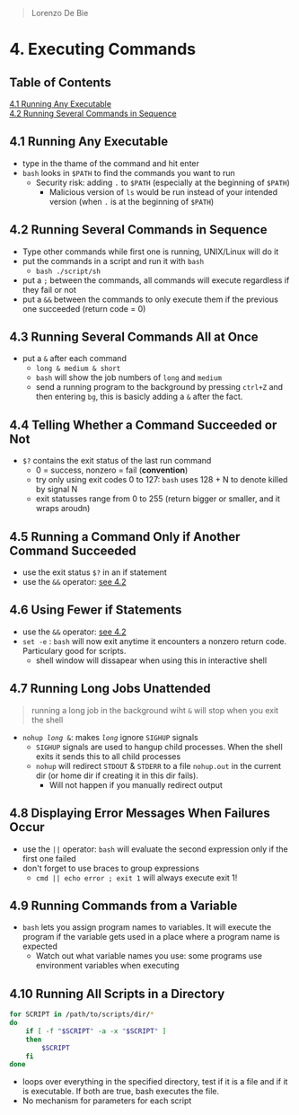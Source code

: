 > Lorenzo De Bie
# 4. Executing Commands
## Table of Contents
[4.1 Running Any Executable](#41-running-any-executable)  
[4.2 Running Several Commands in Sequence](#42-running-several-commands-in-sequence)  

## 4.1 Running Any Executable
* type in the thame of the command and hit enter
* `bash` looks in `$PATH` to find the commands you want to run
  * Security risk: adding `.` to `$PATH` (especially at the beginning of `$PATH`)
    * Malicious version of `ls` would be run instead of your intended version (when `.` is at the beginning of `$PATH`)

## 4.2 Running Several Commands in Sequence
* Type other commands while first one is running, UNIX/Linux will do it
* put the commands in a script and run it with `bash`
  * `bash ./script/sh`
* put a `;` between the commands, all commands will execute regardless if they fail or not
* put a `&&` between the commands to only execute them if the previous one succeeded (return code = 0)

## 4.3 Running Several Commands All at Once
* put a `&` after each command
  * `long & medium & short`
  * `bash` will show the job numbers of `long` and `medium`
  * send a running program to the background by pressing `ctrl+Z` and then entering `bg`, this is basicly adding a `&` after the fact.

## 4.4 Telling Whether a Command Succeeded or Not
* `$?` contains the exit status of the last run command
  * 0 = success, nonzero = fail (**convention**)
  * try only using exit codes 0 to 127: `bash` uses 128 + N to denote killed by signal N
  * exit statusses range from 0 to 255 (return bigger or smaller, and it wraps aroudn)

## 4.5 Running a Command Only if Another Command Succeeded
* use the exit status `$?` in an if statement
* use the `&&` operator: [see 4.2](#42-running-several-commands-in-sequence) 

## 4.6 Using Fewer if Statements
* use the `&&` operator: [see 4.2](#42-running-several-commands-in-sequence) 
* `set -e` : `bash` will now exit anytime it encounters a nonzero return code. Particulary good for scripts.
  * shell window will dissapear when using this in interactive shell

## 4.7 Running Long Jobs Unattended
> running a long job in the background wiht `&` will stop when you exit the shell
* `nohup `*`long`*` &`: makes *`long`* ignore `SIGHUP` signals
  * `SIGHUP` signals are used to hangup child processes. When the shell exits it sends this to all child processes
  * `nohup` will redirect `STDOUT` & `STDERR` to a file `nohup.out` in the current dir (or home dir if creating it in this dir fails).
    * Will not happen if you manually redirect output

## 4.8 Displaying Error Messages When Failures Occur
* use the `||` operator: `bash` will evaluate the second expression only if the first one failed
* don't forget to use braces to group expressions
  * `cmd || echo error ; exit 1` will always execute exit 1!

## 4.9 Running Commands from a Variable
* `bash` lets you assign program names to variables. It will execute the program if the variable gets used in a place where a program name is expected
  * Watch out what variable names you use: some programs use environment variables when executing

## 4.10 Running All Scripts in a Directory
```bash
for SCRIPT in /path/to/scripts/dir/*
do
    if [ -f "$SCRIPT" -a -x "$SCRIPT" ]
    then
        $SCRIPT
    fi
done
```
* loops over everything in the specified directory, test if it is a file and if it is executable. If both are true, bash executes the file.
* No mechanism for parameters for each script